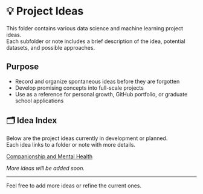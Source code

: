 # 💡 Project Ideas

This folder contains various data science and machine learning project ideas.  
Each subfolder or note includes a brief description of the idea, potential datasets, and possible approaches.

## Purpose
- Record and organize spontaneous ideas before they are forgotten
- Develop promising concepts into full-scale projects
- Use as a reference for personal growth, GitHub portfolio, or graduate school applications

## 🗂️ Idea Index

Below are the project ideas currently in development or planned.  
Each idea links to a folder or note with more details.

[Companionship and Mental Health](./healthcare/companionship-and-mental-health.md)

*More ideas will be added soon.*


---

Feel free to add more ideas or refine the current ones.
